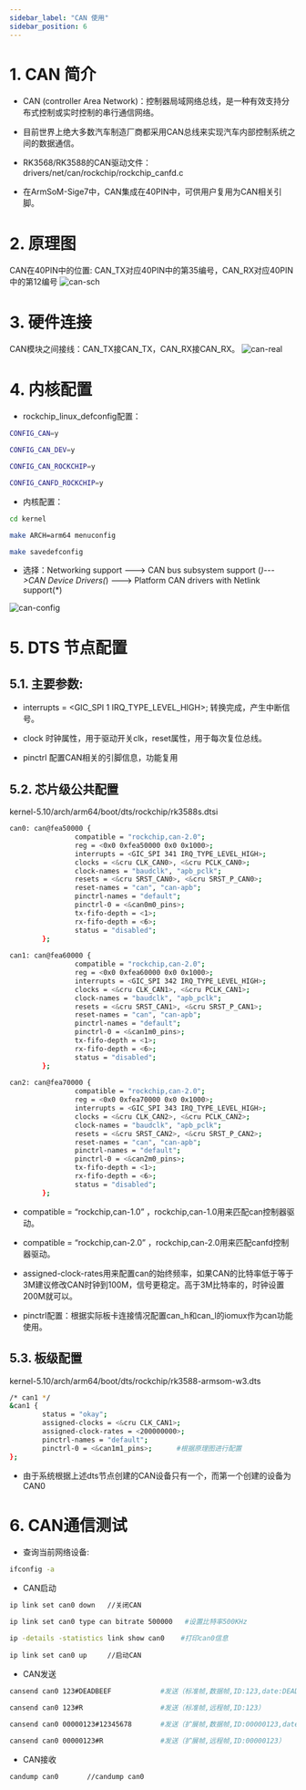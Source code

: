 ```yaml
---
sidebar_label: "CAN 使用"
sidebar_position: 6
---
```


# 1. CAN 简介

- CAN (controller Area Network)：控制器局域网络总线，是一种有效支持分布式控制或实时控制的串行通信网络。

- 目前世界上绝大多数汽车制造厂商都采用CAN总线来实现汽车内部控制系统之间的数据通信。

- RK3568/RK3588的CAN驱动文件：drivers/net/can/rockchip/rockchip_canfd.c

- 在ArmSoM-Sige7中，CAN集成在40PIN中，可供用户复用为CAN相关引脚。

# 2. 原理图
CAN在40PIN中的位置: CAN_TX对应40PIN中的第35编号，CAN_RX对应40PIN中的第12编号
![can-sch](/img/general-tutorial/interface-usage/can-sch.png)

# 3. 硬件连接
CAN模块之间接线：CAN_TX接CAN_TX，CAN_RX接CAN_RX。
![can-real](/img/general-tutorial/interface-usage/can-real.png)


# 4. 内核配置
- rockchip_linux_defconfig配置：

```bash
CONFIG_CAN=y

CONFIG_CAN_DEV=y

CONFIG_CAN_ROCKCHIP=y

CONFIG_CANFD_ROCKCHIP=y
```
- 内核配置：
```bash
cd kernel

make ARCH=arm64 menuconfig

make savedefconfig
```
- 选择：Networking support ---> CAN bus subsystem support (*)--->CAN Device Drivers(*) ---> Platform CAN drivers with Netlink support(*)

![can-config](/img/general-tutorial/interface-usage/can-config.png)

# 5. DTS 节点配置

## 5.1. 主要参数:

- interrupts = <GIC_SPI 1 IRQ_TYPE_LEVEL_HIGH>;
转换完成，产生中断信号。

- clock
时钟属性，用于驱动开关clk，reset属性，用于每次复位总线。

- pinctrl
配置CAN相关的引脚信息，功能复用

## 5.2. 芯片级公共配置 

kernel-5.10/arch/arm64/boot/dts/rockchip/rk3588s.dtsi

```bash
can0: can@fea50000 {
	            compatible = "rockchip,can-2.0";
	            reg = <0x0 0xfea50000 0x0 0x1000>;
	            interrupts = <GIC_SPI 341 IRQ_TYPE_LEVEL_HIGH>;
	            clocks = <&cru CLK_CAN0>, <&cru PCLK_CAN0>;
	            clock-names = "baudclk", "apb_pclk";
	            resets = <&cru SRST_CAN0>, <&cru SRST_P_CAN0>;
	            reset-names = "can", "can-apb";
	            pinctrl-names = "default";
	            pinctrl-0 = <&can0m0_pins>;
	            tx-fifo-depth = <1>;
	            rx-fifo-depth = <6>;
	            status = "disabled";
	    };
	
can1: can@fea60000 {
	            compatible = "rockchip,can-2.0";
	            reg = <0x0 0xfea60000 0x0 0x1000>;
	            interrupts = <GIC_SPI 342 IRQ_TYPE_LEVEL_HIGH>;
	            clocks = <&cru CLK_CAN1>, <&cru PCLK_CAN1>;
	            clock-names = "baudclk", "apb_pclk";
	            resets = <&cru SRST_CAN1>, <&cru SRST_P_CAN1>;
	            reset-names = "can", "can-apb";
	            pinctrl-names = "default";
	            pinctrl-0 = <&can1m0_pins>;
	            tx-fifo-depth = <1>;
	            rx-fifo-depth = <6>;
	            status = "disabled";
	    };
	
can2: can@fea70000 {
	            compatible = "rockchip,can-2.0";
	            reg = <0x0 0xfea70000 0x0 0x1000>;
	            interrupts = <GIC_SPI 343 IRQ_TYPE_LEVEL_HIGH>;
	            clocks = <&cru CLK_CAN2>, <&cru PCLK_CAN2>;
	            clock-names = "baudclk", "apb_pclk";
	            resets = <&cru SRST_CAN2>, <&cru SRST_P_CAN2>;
	            reset-names = "can", "can-apb";
	            pinctrl-names = "default";
	            pinctrl-0 = <&can2m0_pins>;
	            tx-fifo-depth = <1>;
	            rx-fifo-depth = <6>;
	            status = "disabled";
	    };
```

- compatible = “rockchip,can-1.0” ，rockchip,can-1.0用来匹配can控制器驱动。

- compatible = “rockchip,can-2.0” ，rockchip,can-2.0用来匹配canfd控制器驱动。

- assigned-clock-rates用来配置can的始终频率，如果CAN的比特率低于等于3M建议修改CAN时钟到100M，信号更稳定。高于3M比特率的，时钟设置200M就可以。

- pinctrl配置：根据实际板卡连接情况配置can_h和can_l的iomux作为can功能使用。

## 5.3. 板级配置 

kernel-5.10/arch/arm64/boot/dts/rockchip/rk3588-armsom-w3.dts

```bash
/* can1 */
&can1 {
		status = "okay";
		assigned-clocks = <&cru CLK_CAN1>;
		assigned-clock-rates = <200000000>;
		pinctrl-names = "default";
		pinctrl-0 = <&can1m1_pins>;      #根据原理图进行配置
};
```

- 由于系统根据上述dts节点创建的CAN设备只有一个，而第一个创建的设备为CAN0

# 6. CAN通信测试

- 查询当前⽹络设备:

```bash
ifconfig -a
```

- CAN启动
```bash
ip link set can0 down   //关闭CAN

ip link set can0 type can bitrate 500000   #设置⽐特率500KHz

ip -details -statistics link show can0    #打印can0信息
	
ip link set can0 up     //启动CAN
```
- CAN发送

```bash
cansend can0 123#DEADBEEF            #发送（标准帧,数据帧,ID:123,date:DEADBEEF）

cansend can0 123#R                   #发送（标准帧,远程帧,ID:123）
	
cansend can0 00000123#12345678       #发送（扩展帧,数据帧,ID:00000123,date:DEADBEEF）

cansend can0 00000123#R              #发送（扩展帧,远程帧,ID:00000123）
```
- CAN接收

```bash
candump can0       //candump can0
```